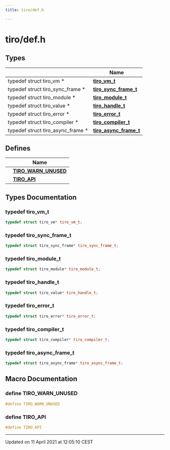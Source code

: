 ```yaml
---
title: tiro/def.h

---
```


# tiro/def.h

## Types

|                | Name           |
| -------------- | -------------- |
| typedef struct tiro_vm * | **[tiro_vm_t](/docs/api/files/def_8h#typedef-tiro_vm_t)**  |
| typedef struct tiro_sync_frame * | **[tiro_sync_frame_t](/docs/api/files/def_8h#typedef-tiro_sync_frame_t)**  |
| typedef struct tiro_module * | **[tiro_module_t](/docs/api/files/def_8h#typedef-tiro_module_t)**  |
| typedef struct tiro_value * | **[tiro_handle_t](/docs/api/files/def_8h#typedef-tiro_handle_t)**  |
| typedef struct tiro_error * | **[tiro_error_t](/docs/api/files/def_8h#typedef-tiro_error_t)**  |
| typedef struct tiro_compiler * | **[tiro_compiler_t](/docs/api/files/def_8h#typedef-tiro_compiler_t)**  |
| typedef struct tiro_async_frame * | **[tiro_async_frame_t](/docs/api/files/def_8h#typedef-tiro_async_frame_t)**  |

## Defines

|                | Name           |
| -------------- | -------------- |
|  | **[TIRO_WARN_UNUSED](/docs/api/files/def_8h#define-tiro_warn_unused)**  |
|  | **[TIRO_API](/docs/api/files/def_8h#define-tiro_api)**  |

## Types Documentation

### typedef tiro_vm_t

```cpp
typedef struct tiro_vm* tiro_vm_t;
```


### typedef tiro_sync_frame_t

```cpp
typedef struct tiro_sync_frame* tiro_sync_frame_t;
```


### typedef tiro_module_t

```cpp
typedef struct tiro_module* tiro_module_t;
```


### typedef tiro_handle_t

```cpp
typedef struct tiro_value* tiro_handle_t;
```


### typedef tiro_error_t

```cpp
typedef struct tiro_error* tiro_error_t;
```


### typedef tiro_compiler_t

```cpp
typedef struct tiro_compiler* tiro_compiler_t;
```


### typedef tiro_async_frame_t

```cpp
typedef struct tiro_async_frame* tiro_async_frame_t;
```





## Macro Documentation

### define TIRO_WARN_UNUSED

```cpp
#define TIRO_WARN_UNUSED 
```


### define TIRO_API

```cpp
#define TIRO_API 
```




-------------------------------

Updated on 11 April 2021 at 12:05:10 CEST
